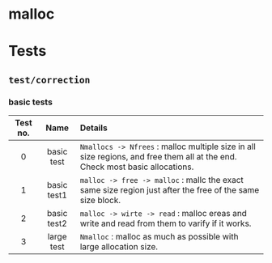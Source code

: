 # malloc

# Tests

## `test/correction`

### basic tests

Test no. | Name | Details
:--:|:--:|:--
0 | basic test | `Nmallocs -> Nfrees` : malloc multiple size in all size regions, and free them all at the end. Check most basic allocations.
1 | basic test1 | `malloc -> free -> malloc` : mallc the exact same size region just after the free of the same size block.
2 | basic test2 | `malloc -> wirte -> read` : malloc ereas and write and read from them to varify if it works.
3 | large test | `Nmalloc` : malloc as much as possible with large allocation size.
